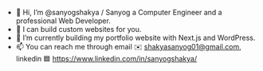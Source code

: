 - 👋 Hi, I’m @sanyogshakya / Sanyog a Computer Engineer and a professional Web Developer.
- 👀 I can build custom websites for you. 
- 🌱 I’m currently building my portfolio website with Next.js and WordPress.
- 📫 You can reach me through email ✉️ shakyasanyog01@gmail.com, linkedin 🟦 https://www.linkedin.com/in/sanyogshakya/

<!---
sanyogshakya/sanyogshakya is a ✨ special ✨ repository because its `README.md` (this file) appears on your GitHub profile.
You can click the Preview link to take a look at your changes.
--->
